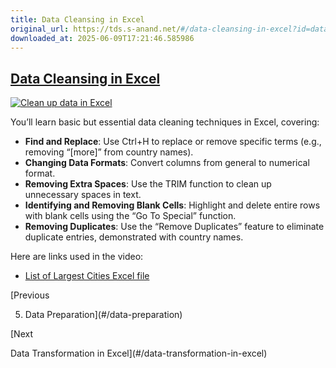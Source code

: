 ```yaml
---
title: Data Cleansing in Excel
original_url: https://tds.s-anand.net/#/data-cleansing-in-excel?id=data-cleansing-in-excel
downloaded_at: 2025-06-09T17:21:46.585986
---
```

[Data Cleansing in Excel](#/data-cleansing-in-excel?id=data-cleansing-in-excel)
-------------------------------------------------------------------------------

[![Clean up data in Excel](https://i.ytimg.com/vi_webp/7du7xkqeu4s/sddefault.webp)](https://youtu.be/7du7xkqeu4s)

You’ll learn basic but essential data cleaning techniques in Excel, covering:

* **Find and Replace**: Use Ctrl+H to replace or remove specific terms (e.g., removing “[more]” from country names).
* **Changing Data Formats**: Convert columns from general to numerical format.
* **Removing Extra Spaces**: Use the TRIM function to clean up unnecessary spaces in text.
* **Identifying and Removing Blank Cells**: Highlight and delete entire rows with blank cells using the “Go To Special” function.
* **Removing Duplicates**: Use the “Remove Duplicates” feature to eliminate duplicate entries, demonstrated with country names.

Here are links used in the video:

* [List of Largest Cities Excel file](https://docs.google.com/spreadsheets/d/1jl8tHGoxmIba4J78aJVfT9jtZv7lfCbV/view)

[Previous

5. Data Preparation](#/data-preparation)

[Next

Data Transformation in Excel](#/data-transformation-in-excel)